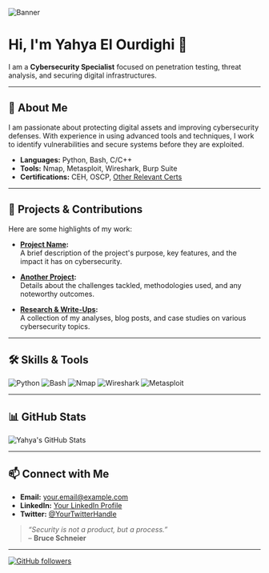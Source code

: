 <!-- Header Banner (You can replace the URL with your custom image) -->
![Banner](https://via.placeholder.com/1200x300?text=Yahya+El+Ourdighi+Cybersecurity+Specialist)

# Hi, I'm **Yahya El Ourdighi** 👋

I am a **Cybersecurity Specialist** focused on penetration testing, threat analysis, and securing digital infrastructures.

---

## 🔐 About Me

I am passionate about protecting digital assets and improving cybersecurity defenses. With experience in using advanced tools and techniques, I work to identify vulnerabilities and secure systems before they are exploited.

- **Languages:** Python, Bash, C/C++
- **Tools:** Nmap, Metasploit, Wireshark, Burp Suite
- **Certifications:** CEH, OSCP, [Other Relevant Certs](#)

---

## 🚀 Projects & Contributions

Here are some highlights of my work:

- **[Project Name](https://github.com/yourusername/projectname):**  
  A brief description of the project's purpose, key features, and the impact it has on cybersecurity.

- **[Another Project](https://github.com/yourusername/anotherproject):**  
  Details about the challenges tackled, methodologies used, and any noteworthy outcomes.

- **[Research & Write-Ups](https://github.com/yourusername/research):**  
  A collection of my analyses, blog posts, and case studies on various cybersecurity topics.

---

## 🛠️ Skills & Tools

![Python](https://img.shields.io/badge/Python-3776AB?style=flat-square&logo=python&logoColor=white)
![Bash](https://img.shields.io/badge/Bash-4EAA25?style=flat-square&logo=gnu-bash&logoColor=white)
![Nmap](https://img.shields.io/badge/Nmap-51A351?style=flat-square&logo=nmap&logoColor=white)
![Wireshark](https://img.shields.io/badge/Wireshark-1679A6?style=flat-square&logo=wireshark&logoColor=white)
![Metasploit](https://img.shields.io/badge/Metasploit-E03030?style=flat-square&logo=metasploit&logoColor=white)

---

## 📊 GitHub Stats

<!-- Dynamic GitHub stats card (optional) -->
![Yahya's GitHub Stats](https://github-readme-stats.vercel.app/api?username=yourusername&show_icons=true&theme=radical)

---

## 📫 Connect with Me

- **Email:** [your.email@example.com](mailto:your.email@example.com)
- **LinkedIn:** [Your LinkedIn Profile](https://www.linkedin.com/in/yourprofile)
- **Twitter:** [@YourTwitterHandle](https://twitter.com/YourTwitterHandle)

> *“Security is not a product, but a process.”*  
> – **Bruce Schneier**

---

<!-- Footer: Optional links or call-to-actions -->
[![GitHub followers](https://img.shields.io/github/followers/yourusername?label=Follow&style=social)](https://github.com/yourusername)

